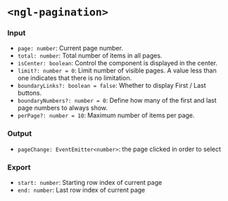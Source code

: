 # `<ngl-pagination>`

### Input

  * `page: number`: Current page number.
  * `total: number`: Total number of items in all pages.
  * `isCenter: boolean`: Control the component is displayed in the center.
  * `limit?: number = 0`:  Limit number of visible pages. A value less than one indicates that there is no limitation.
  * `boundaryLinks?: boolean = false`: Whether to display First / Last buttons.
  * `boundaryNumbers?: number = 0`: Define how many of the first and last page numbers to always show.
  * `perPage?: number = 10`: Maximum number of items per page.

### Output

  * `pageChange: EventEmitter<number>`: the page clicked in order to select

### Export

  * `start: number`: Starting row index of current page
  * `end: number`: Last row index of current page
